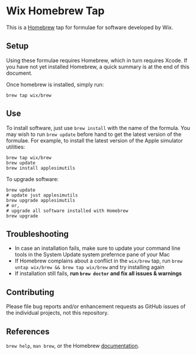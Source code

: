 # Wix Homebrew Tap

This is a [Homebrew][brew] tap for formulae for software developed by Wix.


## Setup

Using these formulae requires Homebrew, which in turn requires Xcode. If you
have not yet installed Homebrew, a quick summary is at the end of this
document.

Once homebrew is installed, simply run:

```shell
brew tap wix/brew
```

## Use

To install software, just use `brew install` with the name of the formula. You
may wish to run `brew update` before hand to get the latest version of the
formulae. For example, to install the latest version of the Apple simulator utilities:

```shell
brew tap wix/brew
brew update
brew install applesimutils
```

To upgrade software:

```shell
brew update
# update just applesimutils
brew upgrade applesimutils
# or,
# upgrade all software installed with Homebrew
brew upgrade
```

## Troubleshooting

- In case an installation fails, make sure to update your command line tools in the System Update system prefernce pane of your Mac
- If Homebrew complains about a conflict in the `wix/brew` tap, run `brew untap wix/brew && brew tap wix/brew` and try installing again
- If installation still fails, **run `brew doctor` and fix all issues & warnings**

## Contributing

Please file bug reports and/or enhancement requests as GitHub issues of the individual projects, not this repository.

## References

`brew help`, `man brew`, or the Homebrew [documentation][].

[brew]: http://brew.sh/
[style]: https://github.com/Homebrew/homebrew/blob/master/share/doc/homebrew/Formula-Cookbook.md
[documentation]: https://github.com/Homebrew/homebrew/tree/master/share/doc/homebrew#readme
